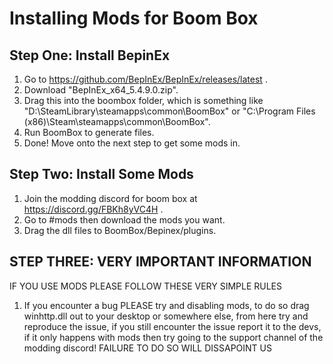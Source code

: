 # Installing Mods for Boom Box

## Step One: Install BepinEx

1. Go to https://github.com/BepInEx/BepInEx/releases/latest .
2. Download "BepInEx_x64_5.4.9.0.zip".
3. Drag this into the boombox folder, which is something like 
"D:\SteamLibrary\steamapps\common\BoomBox\" or "C:\Program Files (x86)\Steam\steamapps\common\BoomBox\".
4. Run BoomBox to generate files.
5. Done! Move onto the next step to get some mods in.

## Step Two: Install Some Mods
1. Join the modding discord for boom box at https://discord.gg/FBKh8yVC4H .
2. Go to #mods then download the mods you want.
3. Drag the dll files to BoomBox/Bepinex/plugins.

## STEP THREE: VERY IMPORTANT INFORMATION
IF YOU USE MODS PLEASE FOLLOW THESE VERY SIMPLE RULES
1. If you encounter a bug PLEASE try and disabling mods, to do so drag winhttp.dll out to your desktop or somewhere else, from here try and reproduce the issue, if you still encounter the issue report it to the devs, if it only happens with mods then try going to the support channel of the modding discord!
FAILURE TO DO SO WILL DISSAPOINT US